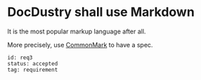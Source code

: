 # DocDustry shall use Markdown

It is the most popular markup language after all.

More precisely, use [CommonMark](did:commonmark-spec)
to have a spec.

```docdustry-docmeta
id: req3
status: accepted
tag: requirement
```
